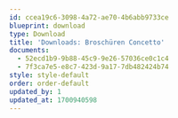 ```yaml
---
id: ccea19c6-3098-4a72-ae70-4b6abb9733ce
blueprint: download
type: Download
title: 'Downloads: Broschüren Concetto'
documents:
  - 52ecd1b9-9b88-45c9-9e26-57036ce0c1c4
  - 7f3ca7e5-e8c7-423d-9a17-7db482424b74
style: style-default
order: order-default
updated_by: 1
updated_at: 1700940598
---
```

